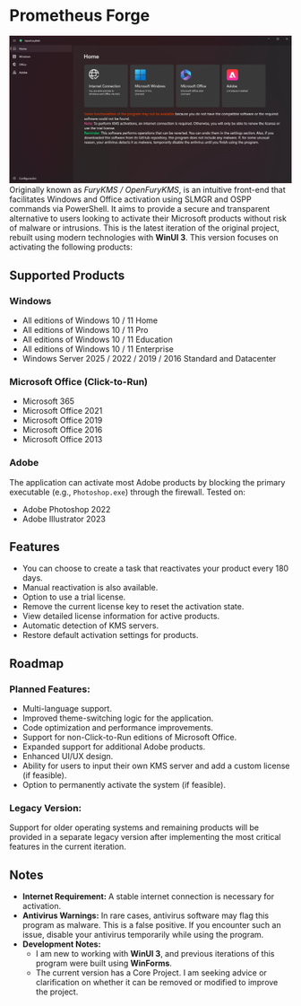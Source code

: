 # Prometheus Forge
![Screenshot](screenshot.png)
Originally known as *FuryKMS / OpenFuryKMS*, is an intuitive front-end that facilitates Windows and Office activation using SLMGR and OSPP commands via PowerShell. It aims to provide a secure and transparent alternative to users looking to activate their Microsoft products without risk of malware or intrusions.
This is the latest iteration of the original project, rebuilt using modern technologies with **WinUI 3**. This version focuses on activating the following products:

## Supported Products
### Windows
- All editions of Windows 10 / 11 Home
- All editions of Windows 10 / 11 Pro
- All editions of Windows 10 / 11 Education
- All editions of Windows 10 / 11 Enterprise
- Windows Server 2025 / 2022 / 2019 / 2016 Standard and Datacenter

### Microsoft Office (Click-to-Run)
- Microsoft 365
- Microsoft Office 2021
- Microsoft Office 2019
- Microsoft Office 2016
- Microsoft Office 2013

### Adobe
The application can activate most Adobe products by blocking the primary executable (e.g., `Photoshop.exe`) through the firewall. Tested on:

- Adobe Photoshop 2022
- Adobe Illustrator 2023

## Features
  - You can choose to create a task that reactivates your product every 180 days.
  - Manual reactivation is also available.
  - Option to use a trial license.
  - Remove the current license key to reset the activation state.
  - View detailed license information for active products.
  - Automatic detection of KMS servers.
  - Restore default activation settings for products.

## Roadmap
### Planned Features:
- Multi-language support.
- Improved theme-switching logic for the application.
- Code optimization and performance improvements.
- Support for non-Click-to-Run editions of Microsoft Office.
- Expanded support for additional Adobe products.
- Enhanced UI/UX design.
- Ability for users to input their own KMS server and add a custom license (if feasible).
- Option to permanently activate the system (if feasible).

### Legacy Version:
Support for older operating systems and remaining products will be provided in a separate legacy version after implementing the most critical features in the current iteration.

## Notes
- **Internet Requirement:** A stable internet connection is necessary for activation.
- **Antivirus Warnings:** In rare cases, antivirus software may flag this program as malware. This is a false positive. If you encounter such an issue, disable your antivirus temporarily while using the program.
- **Development Notes:**
  - I am new to working with **WinUI 3**, and previous iterations of this program were built using **WinForms**.
  - The current version has a Core Project. I am seeking advice or clarification on whether it can be removed or modified to improve the project.
